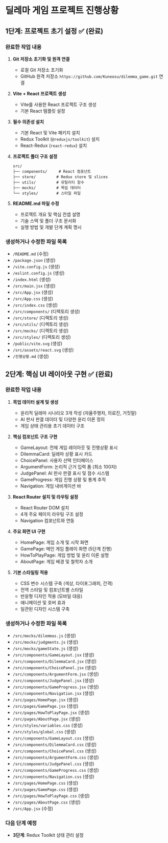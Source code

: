 # 딜레마 게임 프로젝트 진행상황

## 1단계: 프로젝트 초기 설정 ✅ (완료)

### 완료한 작업 내용
1. **Git 저장소 초기화 및 원격 연결**
   - 로컬 Git 저장소 초기화
   - GitHub 원격 저장소 `https://github.com/Kuneosu/dilemma_game.git` 연결

2. **Vite + React 프로젝트 생성**
   - Vite를 사용한 React 프로젝트 구조 생성
   - 기본 React 템플릿 설정

3. **필수 의존성 설치**
   - 기본 React 및 Vite 패키지 설치
   - Redux Toolkit (`@reduxjs/toolkit`) 설치
   - React-Redux (`react-redux`) 설치

4. **프로젝트 폴더 구조 설정**
   ```
   src/
   ├── components/     # React 컴포넌트
   ├── store/         # Redux store 및 slices  
   ├── utils/         # 유틸리티 함수
   ├── mocks/         # 목업 데이터
   └── styles/        # 스타일 파일
   ```

5. **README.md 파일 수정**
   - 프로젝트 개요 및 핵심 컨셉 설명
   - 기술 스택 및 폴더 구조 문서화
   - 실행 방법 및 개발 단계 계획 명시

### 생성하거나 수정한 파일 목록
- `/README.md` (수정)
- `/package.json` (생성)
- `/vite.config.js` (생성)
- `/eslint.config.js` (생성)
- `/index.html` (생성)
- `/src/main.jsx` (생성)
- `/src/App.jsx` (생성)
- `/src/App.css` (생성)
- `/src/index.css` (생성)
- `/src/components/` (디렉토리 생성)
- `/src/store/` (디렉토리 생성)
- `/src/utils/` (디렉토리 생성)
- `/src/mocks/` (디렉토리 생성)
- `/src/styles/` (디렉토리 생성)
- `/public/vite.svg` (생성)
- `/src/assets/react.svg` (생성)
- `/진행상황.md` (생성)

## 2단계: 핵심 UI 레이아웃 구현 ✅ (완료)

### 완료한 작업 내용
1. **목업 데이터 설계 및 생성**
   - 윤리적 딜레마 시나리오 3개 작성 (자율주행차, 의료진, 거짓말)
   - AI 판사 판결 데이터 및 다양한 윤리 이론 정의
   - 게임 상태 관리용 초기 데이터 구조

2. **핵심 컴포넌트 구조 구현**
   - GameLayout: 전체 게임 레이아웃 및 진행상황 표시
   - DilemmaCard: 딜레마 상황 표시 카드
   - ChoicePanel: 사용자 선택 인터페이스
   - ArgumentForm: 논리적 근거 입력 폼 (최소 100자)
   - JudgePanel: AI 판사 판결 표시 및 점수 시스템
   - GameProgress: 게임 진행 상황 및 통계 추적
   - Navigation: 게임 내비게이션 바

3. **React Router 설치 및 라우팅 설정**
   - React Router DOM 설치
   - 4개 주요 페이지 라우팅 구조 설정
   - Navigation 컴포넌트와 연동

4. **주요 화면 UI 구현**
   - HomePage: 게임 소개 및 시작 화면
   - GamePage: 메인 게임 플레이 화면 (5단계 진행)
   - HowToPlayPage: 게임 방법 및 윤리 이론 설명
   - AboutPage: 게임 배경 및 철학자 소개

5. **기본 스타일링 적용**
   - CSS 변수 시스템 구축 (색상, 타이포그래피, 간격)
   - 전역 스타일 및 컴포넌트별 스타일
   - 반응형 디자인 적용 (모바일 대응)
   - 애니메이션 및 호버 효과
   - 일관된 디자인 시스템 구축

### 생성하거나 수정한 파일 목록
- `/src/mocks/dilemmas.js` (생성)
- `/src/mocks/judgments.js` (생성)
- `/src/mocks/gameState.js` (생성)
- `/src/components/GameLayout.jsx` (생성)
- `/src/components/DilemmaCard.jsx` (생성)
- `/src/components/ChoicePanel.jsx` (생성)
- `/src/components/ArgumentForm.jsx` (생성)
- `/src/components/JudgePanel.jsx` (생성)
- `/src/components/GameProgress.jsx` (생성)
- `/src/components/Navigation.jsx` (생성)
- `/src/pages/HomePage.jsx` (생성)
- `/src/pages/GamePage.jsx` (생성)
- `/src/pages/HowToPlayPage.jsx` (생성)
- `/src/pages/AboutPage.jsx` (생성)
- `/src/styles/variables.css` (생성)
- `/src/styles/global.css` (생성)
- `/src/components/GameLayout.css` (생성)
- `/src/components/DilemmaCard.css` (생성)
- `/src/components/ChoicePanel.css` (생성)
- `/src/components/ArgumentForm.css` (생성)
- `/src/components/JudgePanel.css` (생성)
- `/src/components/GameProgress.css` (생성)
- `/src/components/Navigation.css` (생성)
- `/src/pages/HomePage.css` (생성)
- `/src/pages/GamePage.css` (생성)
- `/src/pages/HowToPlayPage.css` (생성)
- `/src/pages/AboutPage.css` (생성)
- `/src/App.jsx` (수정)

### 다음 단계 예정
- **3단계**: Redux Toolkit 상태 관리 설정